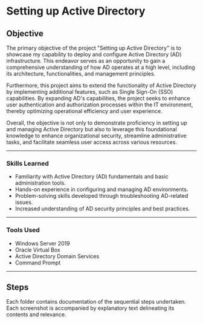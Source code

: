 # Setting up Active Directory
## Objective
The primary objective of the project "Setting up Active Directory" is to showcase my capability to deploy and configure Active Directory (AD) infrastructure. This endeavor serves as an opportunity to gain a comprehensive understanding of how AD operates at a high level, including its architecture, functionalities, and management principles.

Furthermore, this project aims to extend the functionality of Active Directory by implementing additional features, such as Single Sign-On (SSO) capabilities. By expanding AD's capabilities, the project seeks to enhance user authentication and authorization processes within the IT environment, thereby optimizing operational efficiency and user experience.

Overall, the objective is not only to demonstrate proficiency in setting up and managing Active Directory but also to leverage this foundational knowledge to enhance organizational security, streamline administrative tasks, and facilitate seamless user access across various resources.
_____________________________________________________

### Skills Learned
- Familiarity with Active Directory (AD) fundamentals and basic administration tools.
- Hands-on experience in configuring and managing AD environments.
- Problem-solving skills developed through troubleshooting AD-related issues.
- Increased understanding of AD security principles and best practices.
_____________________________________________________________________________________

### Tools Used
- Windows Server 2019
- Oracle Virtual Box
- Active Directory Domain Services
- Command Prompt
________________________________________________________________________________
## Steps
Each folder contains documentation of the sequential steps undertaken. Each screenshot is accompanied by explanatory text delineating its contents and relevance.

